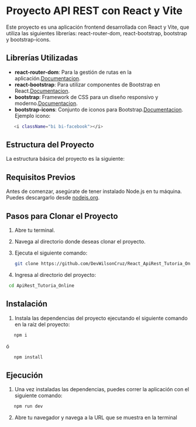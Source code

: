 # Proyecto API REST con React y Vite

Este proyecto es una aplicación frontend desarrollada con React y Vite, que utiliza las siguientes librerías: react-router-dom, react-bootstrap, bootstrap y bootstrap-icons.


## Librerías Utilizadas

- **react-router-dom**: Para la gestión de rutas en la aplicación.[Documentacion](https://reactrouter.com/de/main/start/tutorial).
- **react-bootstrap**: Para utilizar componentes de Bootstrap en React.[Documentacion](https://react-bootstrap.github.io/docs/getting-started/introduction).
- **bootstrap**: Framework de CSS para un diseño responsivo y moderno.[Documentacion](https://getbootstrap.com/docs/5.3/getting-started/introduction/).
- **bootstrap-icons**: Conjunto de iconos para Bootstrap.[Documentacion](https://icons.getbootstrap.com/).
Ejemplo icono:
``` bash
   <i className="bi bi-facebook"></i>
``` 

## Estructura del Proyecto

La estructura básica del proyecto es la siguiente:



## Requisitos Previos

Antes de comenzar, asegúrate de tener instalado Node.js en tu máquina. Puedes descargarlo desde [nodejs.org](https://nodejs.org/).

## Pasos para Clonar el Proyecto

1. Abre tu terminal.
2. Navega al directorio donde deseas clonar el proyecto.
3. Ejecuta el siguiente comando:

   ```bash
   git clone https://github.com/DevWilsonCruz/React_ApiRest_Tutoria_Online.git
    ```

4. Ingresa al directorio del proyecto:

  ```bash
   cd ApiRest_Tutoria_Online
  ```

## Instalación

1. Instala las dependencias del proyecto ejecutando el siguiente comando en la raíz del proyecto:

```bash
   npm i
```
ó
```bash
   npm install
```

## Ejecución

1. Una vez instaladas las dependencias, puedes correr la aplicación con el siguiente comando:

```bash
   npm run dev
```
2. Abre tu navegador y navega a la URL que se muestra en la terminal

